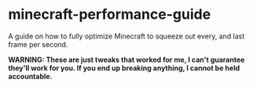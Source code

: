 # minecraft-performance-guide
A guide on how to fully optimize Minecraft to squeeze out every, and last frame per second.

**WARNING: These are just tweaks that worked for me, I can't guarantee they'll work for you. If you end up breaking anything, I cannot be held accountable.**
